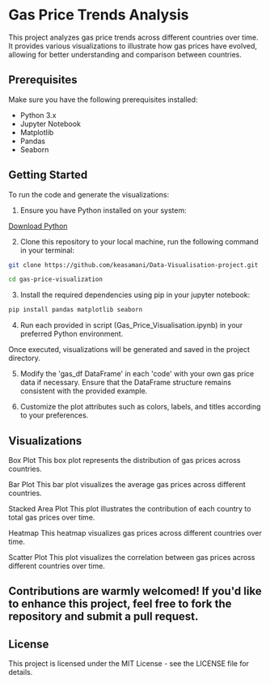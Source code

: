 # Gas Price Trends Analysis

This project analyzes gas price trends across different countries over time. It provides various visualizations to illustrate how gas prices have evolved, allowing for better understanding and comparison between countries.

## Prerequisites

Make sure you have the following prerequisites installed:

- Python 3.x
- Jupyter Notebook
- Matplotlib
- Pandas
- Seaborn


## Getting Started

To run the code and generate the visualizations:

1. Ensure you have Python installed on your system:

[Download Python](https://www.python.org/downloads/)

2. Clone this repository to your local machine, run the following command in your terminal:

```bash
git clone https://github.com/keasamani/Data-Visualisation-project.git
```
```bash
cd gas-price-visualization
```
3. Install the required dependencies using pip in your jupyter notebook:

```bash
pip install pandas matplotlib seaborn
```

4. Run each provided in script (Gas_Price_Visualisation.ipynb) in your preferred Python environment.

Once executed, visualizations will be generated and saved in the project directory.

5. Modify the 'gas_df DataFrame' in each 'code' with your own gas price data if necessary. Ensure that the DataFrame structure remains consistent with the provided example.

6. Customize the plot attributes such as colors, labels, and titles according to your preferences.


## Visualizations

Box Plot
This box plot represents the distribution of gas prices across countries.

Bar Plot
This bar plot visualizes the average gas prices across different countries.

Stacked Area Plot
This plot illustrates the contribution of each country to total gas prices over time.

Heatmap
This heatmap visualizes gas prices across different countries over time.

Scatter Plot
This plot visualizes the correlation between gas prices across different countries over time.


## Contributions are warmly welcomed! If you'd like to enhance this project, feel free to fork the repository and submit a pull request.

## License

This project is licensed under the MIT License - see the LICENSE file for details.

